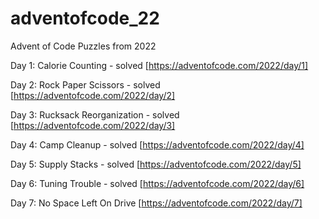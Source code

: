 # adventofcode_22

Advent of Code Puzzles from 2022

Day 1: Calorie Counting - solved [https://adventofcode.com/2022/day/1]

Day 2: Rock Paper Scissors - solved [https://adventofcode.com/2022/day/2]

Day 3: Rucksack Reorganization - solved [https://adventofcode.com/2022/day/3]

Day 4: Camp Cleanup - solved [https://adventofcode.com/2022/day/4]

Day 5: Supply Stacks - solved [https://adventofcode.com/2022/day/5]

Day 6: Tuning Trouble - solved [https://adventofcode.com/2022/day/6]

Day 7: No Space Left On Drive [https://adventofcode.com/2022/day/7]
